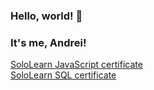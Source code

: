 ### Hello, world! 👋
### It's me, Andrei! 
  
<a href="https://www.sololearn.com/certificates/course/en/23005508/1024/landscape/png">SoloLearn JavaScript certificate</a><br/>
<a href="https://www.sololearn.com/certificates/course/en/23005508/1060/landscape/png">SoloLearn SQL certificate</a>
<!--
**andreiluizf/andreiluizf** is a ✨ _special_ ✨ repository because its `README.md` (this file) appears on your GitHub profile.

Here are some ideas to get you started:

- 🔭 I’m currently working on ...
- 🌱 I’m currently learning ...
- 👯 I’m looking to collaborate on ...
- 🤔 I’m looking for help with ...
- 💬 Ask me about ...
- 📫 How to reach me: ...
- 😄 Pronouns: ...
- ⚡ Fun fact: ...
-->
